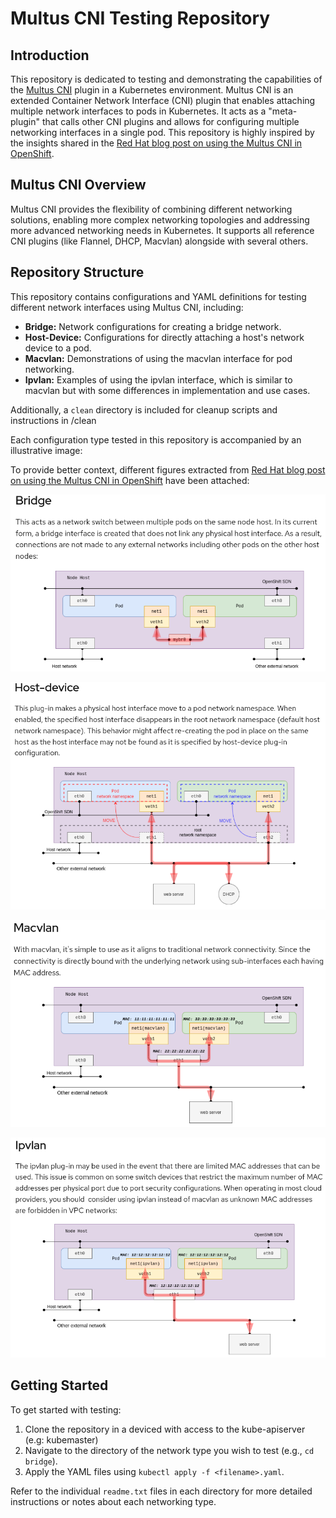 # Multus CNI Testing Repository

## Introduction

This repository is dedicated to testing and demonstrating the capabilities of the [Multus CNI](https://github.com/k8snetworkplumbingwg/multus-cni) plugin in a Kubernetes environment. Multus CNI is an extended Container Network Interface (CNI) plugin that enables attaching multiple network interfaces to pods in Kubernetes. It acts as a "meta-plugin" that calls other CNI plugins and allows for configuring multiple networking interfaces in a single pod. This repository is highly inspired by the insights shared in the [Red Hat blog post on using the Multus CNI in OpenShift](https://cloud.redhat.com/blog/using-the-multus-cni-in-openshift).

## Multus CNI Overview

Multus CNI provides the flexibility of combining different networking solutions, enabling more complex networking topologies and addressing more advanced networking needs in Kubernetes. It supports all reference CNI plugins (like Flannel, DHCP, Macvlan) alongside with several others.

## Repository Structure

This repository contains configurations and YAML definitions for testing different network interfaces using Multus CNI, including:

- **Bridge:** Network configurations for creating a bridge network.
- **Host-Device:** Configurations for directly attaching a host's network device to a pod.
- **Macvlan:** Demonstrations of using the macvlan interface for pod networking.
- **Ipvlan:** Examples of using the ipvlan interface, which is similar to macvlan but with some differences in implementation and use cases.

Additionally, a `clean` directory is included for cleanup scripts and instructions in /clean

Each configuration type tested in this repository is accompanied by an illustrative image:

To provide better context, different figures extracted from [Red Hat blog post on using the Multus CNI in OpenShift](https://cloud.redhat.com/blog/using-the-multus-cni-in-openshift) have been attached:

![Bridge Configuration](images/bridge.png)

![Host-Device Configuration](images/host-device.png)

![Macvlan Configuration](images/macvlan.png)

![Ipvlan Configuration](images/ipvlan.png)

## Getting Started

To get started with testing:

1. Clone the repository in a deviced with access to the kube-apiserver (e.g: kubemaster)
2. Navigate to the directory of the network type you wish to test (e.g., `cd bridge`).
3. Apply the YAML files using `kubectl apply -f <filename>.yaml`.

Refer to the individual `readme.txt` files in each directory for more detailed instructions or notes about each networking type.
